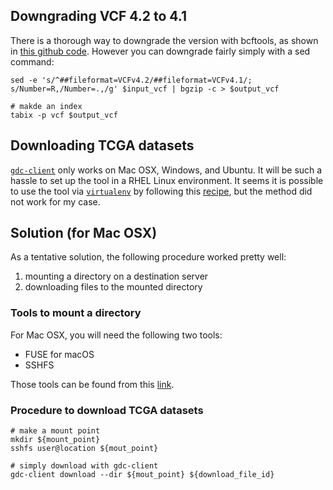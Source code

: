 ## Downgrading VCF 4.2 to 4.1

There is a thorough way to downgrade the version with bcftools,
as shown in [this github code](https://gist.github.com/danielecook/f1d80babd7d601a74981).
However you can downgrade fairly simply with a sed command:

```
sed -e 's/^##fileformat=VCFv4.2/##fileformat=VCFv4.1/; s/Number=R,/Number=.,/g' $input_vcf | bgzip -c > $output_vcf

# makde an index
tabix -p vcf $output_vcf
```

## Downloading TCGA datasets

[`gdc-client`](https://gdc.cancer.gov/access-data/gdc-data-transfer-tool)
only works on Mac OSX, Windows, and Ubuntu. It will be such a hassle
to set up the tool in a RHEL Linux environment. It seems it is
possible to use the tool via
[`virtualenv`](https://virtualenv.pypa.io/en/stable/) by following
this [recipe](https://www.biostars.org/p/225594/#225891), but the
method did not work for my case.

## Solution (for Mac OSX)
As a tentative solution, the following procedure worked pretty well:
1. mounting a directory on a destination server
2. downloading files to the mounted directory

### Tools to mount a directory
For Mac OSX, you will need the following two tools:
- FUSE for macOS
- SSHFS

Those tools can be found from this [link](https://osxfuse.github.io/).

### Procedure to download TCGA datasets
```shell
# make a mount point
mkdir ${mount_point}
sshfs user@location ${mout_point}

# simply download with gdc-client
gdc-client download --dir ${mout_point} ${download_file_id}
```
